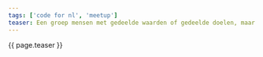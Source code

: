 ```yaml
---
tags: ['code for nl', 'meetup']
teaser: Een groep mensen met gedeelde waarden of gedeelde doelen, maar zonder formele organisatie en hiërarchie.
---
```

{{ page.teaser }}

